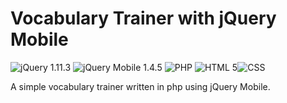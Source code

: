 # Vocabulary Trainer with jQuery Mobile
![jQuery 1.11.3](https://img.shields.io/badge/jQuery-1.11.3-green) ![jQuery Mobile 1.4.5](https://img.shields.io/badge/jQuery_Mobile-1.4.5-green) ![PHP](https://img.shields.io/badge/PHP-✔-green) ![HTML 5](https://img.shields.io/badge/HTML-5-green)![CSS](https://img.shields.io/badge/CSS-✔-green)

A simple vocabulary trainer written in php using jQuery Mobile.